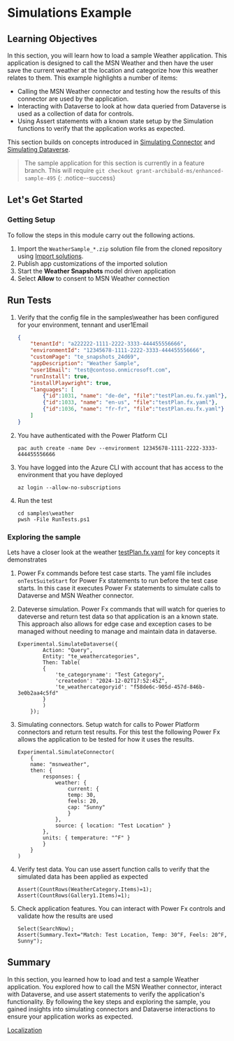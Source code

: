 # Simulations Example

## Learning Objectives

In this section, you will learn how to load a sample Weather application. This application is designed to call the MSN Weather and then have the user save the current weather at the location and categorize how this weather relates to them. This example highlights a number of items:
- Calling the MSN Weather connector and testing how the results of this connector are used by the application. 
- Interacting with Dataverse to look at how data queried from Dataverse is used as a collection of data for controls.
- Using Assert statements with a known state setup by the Simulation functions to verify that the application works as expected.

This section builds on concepts introduced in [Simulating Connector](./08-simulating-connector.md) and [Simulating Dataverse](./09-simulating-dataverse.md).

> The sample application for this section is currently in a feature branch. This will require `git checkout grant-archibald-ms/enhanced-sample-495`
{: .notice--success} 

## Let's Get Started

### Getting Setup

To follow the steps in this module carry out the following actions.

1. Import the `WeatherSample_*.zip` solution file from the cloned repository using [Import solutions](https://learn.microsoft.com/power-apps/maker/data-platform/import-update-export-solutions).
2. Publish app customizations of the imported solution
3. Start the **Weather Snapshots** model driven application
4. Select **Allow** to consent to MSN Weather connection

## Run Tests

1. Verify that the config file in the samples\weather has been configured for your environment, tennant and user1Email

    ```json
    {
        "tenantId": "a222222-1111-2222-3333-444455556666",
        "environmentId": "12345678-1111-2222-3333-444455556666",
        "customPage": "te_snapshots_24d69",
        "appDescription": "Weather Sample",
        "user1Email": "test@contoso.onmicrosoft.com",
        "runInstall": true,
        "installPlaywright": true,
        "languages": [
            {"id":1031, "name": "de-de", "file":"testPlan.eu.fx.yaml"},
            {"id":1033, "name": "en-us", "file":"testPlan.fx.yaml"},
            {"id":1036, "name": "fr-fr", "file":"testPlan.eu.fx.yaml"}
        ]
    }
    ```

2. You have authenticated with the Power Platform CLI

    ```pwsh
    pac auth create -name Dev --environment 12345678-1111-2222-3333-444455556666
    ```

3. You have logged into the Azure CLI with account that has access to the environment that you have deployed

    ```pwsh
    az login --allow-no-subscriptions
    ```

4. Run the test

    ```pwsh
    cd samples\weather
    pwsh -File RunTests.ps1
    ```

### Exploring the sample

Lets have a closer look at the weather [testPlan.fx.yaml](https://github.com/microsoft/PowerApps-TestEngine/blob/grant-archibald-ms/enhanced-sample-495/samples/weather/testPlan.fx.yaml) for key concepts it demonstrates

1. Power Fx commands before test case starts. The yaml file includes `onTestSuiteStart` for Power Fx statements to run before the test case starts. In this case it executes Power Fx statements to simulate calls to Dataverse and MSN Weather connector.

2. Dateverse simulation. Power Fx commands that will watch for queries to dateverse and return test data so that application is an a known state. This approach also allows for edge case and exception cases to be managed without needing to manage and maintain data in dataverse.

    ```powerfx
    Experimental.SimulateDataverse({
            Action: "Query",
            Entity: "te_weathercategories",
            Then: Table(
            {
                'te_categoryname': "Test Category",
                'createdon': "2024-12-02T17:52:45Z",
                'te_weathercategoryid': "f58de6c-905d-457d-846b-3e0b2aa4c5fd"
            }
            )
        });
    ```

3. Simulating connectors. Setup watch for calls to Power Platform connectors and return test results. For this test the following Power Fx allows the application to be tested for how it uses the results.

    ```powerfx
    Experimental.SimulateConnector(
        {
        name: "msnweather", 
        then: {
            responses: { 
                weather: { 
                    current: {
                    temp: 30,
                    feels: 20,
                    cap: "Sunny"
                    }
                },
                source: { location: "Test Location" }
            },
            units: { temperature: "^F" }
            }
        }
    )
    ```

4. Verify test data. You can use assert function calls to verify that the simulated data has been applied as expected

    ```powerfx
    Assert(CountRows(WeatherCategory.Items)=1);
    Assert(CountRows(Gallery1.Items)=1);
    ```

5. Check application features. You can interact with Power Fx controls and validate how the results are used

    ```powerfx
    Select(SearchNow);
    Assert(Summary.Text="Match: Test Location, Temp: 30^F, Feels: 20^F, Sunny");
    ```

## Summary

In this section, you learned how to load and test a sample Weather application. You explored how to call the MSN Weather connector, interact with Dataverse, and use assert statements to verify the application's functionality. By following the key steps and exploring the sample, you gained insights into simulating connectors and Dataverse interactions to ensure your application works as expected.

<a href="./11-localization" class="btn btn--primary">Localization</a>
